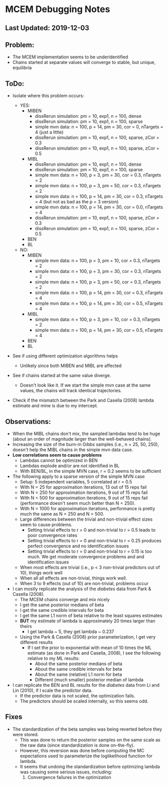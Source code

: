 # MCEM Debugging Notes

## Last Updated: 2019-12-03

## Problem:
- The MCEM implementation seems to be underidentified
- Chains started at separate values will converge to stable, but unique, 
  equilibria

## ToDo:
- Isolate where this problem occurs:
  - YES:
	- MIBEN
	  - dissRerun simulation: pm = 10, exp1, n = 100, dense
	  - dissRerun simulation: pm = 10, exp1, n = 100, sparse
	  - simple mvn data: n = 100, p = 14, pm = 30, cor = 0, nTargets = 4 (just a 
		little)
	  - dissRerun simulation: pm = 10, exp1, n = 100, sparse, zCor = 0.3
	  - dissRerun simulation: pm = 10, exp1, n = 100, sparse, zCor = 0.5
	- MIBL
	  - dissRerun simulation: pm = 10, exp1, n = 100, dense
	  - dissRerun simulation: pm = 10, exp1, n = 100, sparse
	  - simple mvn data: n = 100, p = 3, pm = 30, cor = 0.3, nTargets = 2
	  - simple mvn data: n = 100, p = 3, pm = 50, cor = 0.3, nTargets = 2
	  - simple mvn data: n = 100, p = 14, pm = 30, cor = 0.3, nTargets
        = 4 (but not as bad as the p = 3 version)
	  - simple mvn data: n = 100, p = 14, pm = 30, cor = 0.0, nTargets = 4
	  - dissRerun simulation: pm = 10, exp1, n = 100, sparse, zCor = 0.3
	  - dissRerun simulation: pm = 10, exp1, n = 100, sparse, zCor = 0.5
	- BEN
	- BL
  - NO:
	- MIBEN
	  - simple mvn data: n = 100, p = 3, pm = 10, cor = 0.3, nTargets = 2
	  - simple mvn data: n = 100, p = 3, pm = 30, cor = 0.3, nTargets = 2
	  - simple mvn data: n = 100, p = 3, pm = 50, cor = 0.3, nTargets = 2
	  - simple mvn data: n = 100, p = 14, pm = 30, cor = 0.3, nTargets = 4
	  - simple mvn data: n = 100, p = 14, pm = 30, cor = 0.5, nTargets = 4
	- MIBL
	  - simple mvn data: n = 100, p = 3, pm = 10, cor = 0.3, nTargets = 2
	  - simple mvn data: n = 100, p = 14, pm = 30, cor = 0.5, nTargets = 4
	- BEN
	- BL
  
- See if using different optimization algorithms helps
  - Unlikely since both MIBEN and MIBL are affected

- See if chains started at the same value diverge.
  - Doesn't look like it. If we start the simple mvn case at the same values, 
	the chains will track identical trajectories.
	
- Check if the mismatch between the Park and Casella (2008) lambda estimate and
  mine is due to my intercept.
  
## Observations:
- When the MIBL chains don't mix, the sampled lambdas tend to be huge (about an
  order of magnitude larger than the well-behaved chains).
- Increasing the size of the burn-in Gibbs samples (i.e., n = 25, 50, 250),
  doesn't help the MIBL chains in the simple mvn data case.
- **Low correlations seem to cause problems**
  - Lambdas cannot be optimized in BEN
  - Lambdas explode and/or are not identified in BL
  - With BEN/BL, in the simple MVN case, r = 0.2 seems to be sufficient
- The following apply to a sparse version of the simple MVN case
  - Setup: 5 independent variables, 5 correlated at r = 0.5
  - With N = 25 for approximation iterations, 13 out of 15 reps fail
  - With N = 250 for approximation iterations, 9 out of 15 reps fail
  - With N = 500 for approximation iterations, 9 out of 15 reps fail
    (performance doesn't seem much better than N = 250).
  - With N = 1000 for approximation iterations, performance is pretty much the 
	same as N = 250 and N = 500.
  - Large differences between the trivial and non-trivial effect sizes seem to
    cause problems.
	- Setting trivial effects to r = 0 and non-trivial to r = 0.5 leads to poor
      convergence rates
	- Setting trivial effects to r = 0 and non-trivial to r = 0.25 produces
      perfect convergence and no identification issues
	- Setting trivial effects to r = 0 and non-trivial to r = 0.15 is too
      much. We get moderate convergence problems and and identification issues
  - When most effects are trivial (i.e., p < 3 non-trivial predictors out of
    10), things work well
  - When all all effects are non-trivial, things work well.
  - When 3 to 9 effects (out of 10) are non-trivial, problems occur
- I can mostly replicate the analysis of the *diabetes* data from Park & Casella 
  (2008).
  - The MCEM chains converge and mix nicely
  - I get the same posterior medians of beta
  - I get the same credible intervals for beta
  - I get the same L1 norm of beta relative to the least squares estimates
  - **BUT** my estimate of lambda is approximately 20 times larger than theirs
	- I get lambda ~ 5, they get lambda ~ 0.237
  - Using the Park & Casella (2008) prior parameterization, I get very different
    results
	- If I set the prior to exponential with mean of 10 times the ML estimate
      (as done in Park and Casella, 2008), I see the following relative to my ML
      results:
	  - About the same posterior medians of beta
	  - About the same credible intervals for beta
	  - About the same (relative) L1 norm for beta
	  - Different (much smaller) posterior median of lambda
- I can replicate the BEN and BL results for the *diabetes* data from Li and Lin
  (2010), if I scale the predictor data.
  - If the predictor data is not scaled, the optimization fails.
  - The predictors should be scaled internally, so this seems odd.

## Fixes
- The standardization of the beta samples was being reverted before they were
  stored.
  - This was done to return the posterior samples on the same scale as the raw
    data (since standardization is done on-the-fly).
  - However, this reversion was done before computing the MC expectations used
    to parameterize the loglikelihood function for lambda.
  - It seems that undoing the standardization before optimizing lambda was
    causing some serious issues, including:
	1. Convergence failures in the optimization
